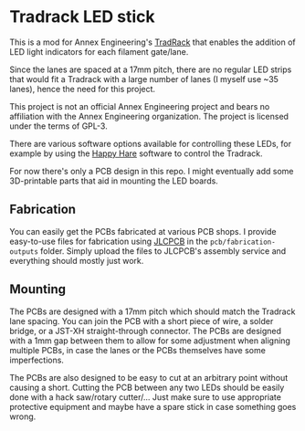 # Tradrack LED stick

This is a mod for Annex Engineering's [TradRack][1] that enables the addition
of LED light indicators for each filament gate/lane.

Since the lanes are spaced at a 17mm pitch, there are no regular LED strips
that would fit a Tradrack with a large number of lanes (I myself use ~35 lanes),
hence the need for this project.

This project is not an official Annex Engineering project and bears no
affiliation with the Annex Engineering organization.  The project is licensed
under the terms of GPL-3.

There are various software options available for controlling these LEDs,
for example by using the [Happy Hare][2] software to control the Tradrack.

For now there's only a PCB design in this repo.  I might eventually add
some 3D-printable parts that aid in mounting the LED boards.

## Fabrication

You can easily get the PCBs fabricated at various PCB shops.  I provide
easy-to-use files for fabrication using [JLCPCB][3] in the `pcb/fabrication-outputs` folder.
Simply upload the files to JLCPCB's assembly service and everything
should mostly just work.

## Mounting

The PCBs are designed with a 17mm pitch which should match the Tradrack lane
spacing.  You can join the PCB with a short piece of wire, a solder bridge,
or a JST-XH straight-through connector.  The PCBs are designed with a 1mm
gap between them to allow for some adjustment when aligning multiple PCBs,
in case the lanes or the PCBs themselves have some imperfections.

The PCBs are also designed to be easy to cut at an arbitrary point without
causing a short.  Cutting the PCB between any two LEDs should be easily done
with a hack saw/rotary cutter/...  Just make sure to use appropriate protective
equipment and maybe have a spare stick in case something goes wrong.

[1]: https://github.com/Annex-Engineering/TradRack
[2]: https://github.com/moggieuk/Happy-Hare/blob/main/doc/leds.md
[3]: https://jlcpcb.com/

